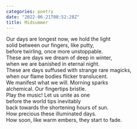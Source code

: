 ```yaml
---
categories: poetry
date: "2022-06-21T08:52:28Z"
title: Midsummer
---
```


Our days are longest now, we hold the light  
solid between our fingers, like putty,  
before twirling, once more unstoppable.  
These are days we dream of deep in winter,  
when we are	banished in	eternal night.  
These are days suffused	with strange rare magicks,  
when our flame bodies flicker translucent.  
We manifest	what we will. Morning sparks  
alchemical. Our fingertips bristle.  
Play the music! Let us unite as one  
before the world tips inevitably  
back towards the shortening hours of sun.  
How precious these illuminated days.  
How soon, like warm embers, they start to fade.

